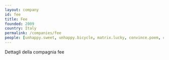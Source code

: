 ```yaml
---
layout: company
id: fee
title: Fee
founded: 2009
country: Italy
permalink: /companies/fee
people: [unhappy.sweet, unhappy.bicycle, matrix.lucky, convince.poem, clock.risk, strategy.grab, wonder.crack, spend.female, when.fetch]
---
```


Dettagli della compagnia fee